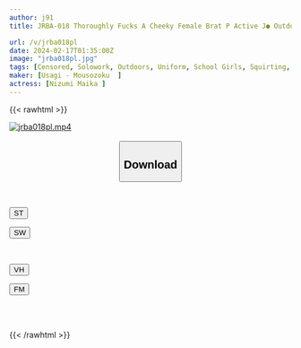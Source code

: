 ```yaml
---
author: j91
title: JRBA-018 Thoroughly Fucks A Cheeky Female Brat P Active J● Outdoors Until She Can No Longer Afford It Maika Nisizumi

url: /v/jrba018pl
date: 2024-02-17T01:35:00Z
image: "jrba018pl.jpg"
tags: [Censored, Solowork, Outdoors, Uniform, School Girls, Squirting, Submissive Woman	]
maker: [Usagi - Mousozoku  ]
actress: [Nizumi Maika ]
---
```



{{< rawhtml >}}

<div class="video" data-videoid="jY4pBWwmqKuq6e">
    <a href="javascript:;">
        <img src="/v/jrba018pl/jrba018pl.jpg" width="WIDTH" height="HEIGHT" alt="jrba018pl.mp4" loading="lazy">
    </a>
</div>

<script type="text/javascript" src="https://j91.asia/asset/on-demand-st.js"></script>

<br>
  <link rel="stylesheet" href="https://j91.asia/asset/bs5.css">
  
  <center>
  <button class="btn btn-primary" type="button" data-bs-toggle="collapse" data-bs-target=".multi-collapse" aria-expanded="false" aria-controls="multiCollapseExample1 multiCollapseExample2"><h2>Download</h2></button></center>
</p>
<div class="row">
  <div class="col">
    <div class="collapse multi-collapse" id="multiCollapseExample1">
      <div class="card card-body">
	      	      <br>
<div class="buttons">  
<p><a href="https://streamtape.to/v/jY4pBWwmqKuq6e" target="_blank"><button class="btn-hover color-3"><i class="fa fa-download"></i> ST</button></a></p>
<p><a href="https://cdnwish.com/0v0e7hc3ikgf" target="_blank"><button class="btn-hover color-2"><i class="fa fa-download"></i> SW</button></a></p></div>
    </div>
  </div>
</div>
  <div class="col">
    <div class="collapse multi-collapse" id="multiCollapseExample2">
      <div class="card card-body">
	      <br>
<div class="buttons">
<p><a href="javascript:;"><button class="btn-hover color-9"><i class="fa fa-download"></i> VH</button></a></p>
<p><a href="javascript:;"><button class="btn-hover color-8"><i class="fa fa-download"></i> FM</button></a></p></div>
<br><br>
      </div>
    </div>
  </div>
</div>

{{< /rawhtml >}}